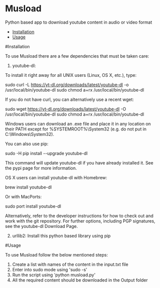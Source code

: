 # Musload
Python based app to download youtube content in audio or video format

 * [Installation](#Installation)
 * [Usage](#Usage)


<a id="Installation"></a>

#Installation

To use Musload there are a few dependencies that must be taken care:

1) youtube-dl:

To install it right away for all UNIX users (Linux, OS X, etc.), type:

sudo curl -L https://yt-dl.org/downloads/latest/youtube-dl -o /usr/local/bin/youtube-dl
sudo chmod a+rx /usr/local/bin/youtube-dl

If you do not have curl, you can alternatively use a recent wget:

sudo wget https://yt-dl.org/downloads/latest/youtube-dl -O /usr/local/bin/youtube-dl
sudo chmod a+rx /usr/local/bin/youtube-dl

Windows users can download an .exe file and place it in any location on their PATH except for %SYSTEMROOT%\System32 (e.g. do not put in C:\Windows\System32).

You can also use pip:

sudo -H pip install --upgrade youtube-dl

This command will update youtube-dl if you have already installed it. See the pypi page for more information.

OS X users can install youtube-dl with Homebrew:

brew install youtube-dl

Or with MacPorts:

sudo port install youtube-dl

Alternatively, refer to the developer instructions for how to check out and work with the git repository. For further options, including PGP signatures, see the youtube-dl Download Page.


2) urllib2: Install this python based library using pip

<a id="Usage"></a>

#Usage

To use Musload follow the below mentioned steps:

1) Create a list with names of the content in the input.txt file
2) Enter into sudo mode using 'sudo -s'
3) Run the script using 'python musload.py'
4) All the required content should be downloaded in the Output folder 
